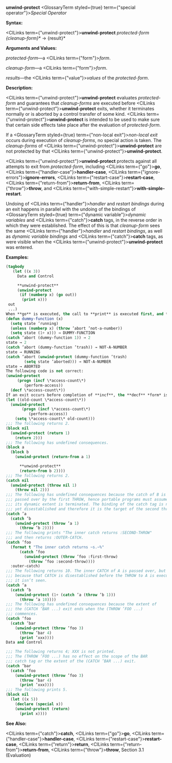 **unwind-protect** <GlossaryTerm styled={true} term={"special operator"}><i>Special Operator</i></GlossaryTerm> 



**Syntax:** 



<ClLinks  term={"unwind-protect"}><b>unwind-protect</b></ClLinks> *protected-form \{cleanup-form\}*\* → \{result\}\* 



**Arguments and Values:** 



*protected-form*—a <ClLinks  term={"form"}><i>form</i></ClLinks>. 



*cleanup-form*—a <ClLinks  term={"form"}><i>form</i></ClLinks>. 



*results*—the <ClLinks  term={"value"}><i>values</i></ClLinks> of the *protected-form*. 



**Description:** 



<ClLinks  term={"unwind-protect"}><b>unwind-protect</b></ClLinks> evaluates *protected-form* and guarantees that *cleanup-forms* are executed before <ClLinks  term={"unwind-protect"}><b>unwind-protect</b></ClLinks> exits, whether it terminates normally or is aborted by a control transfer of some kind. <ClLinks  term={"unwind-protect"}><b>unwind-protect</b></ClLinks> is intended to be used to make sure that certain side effects take place after the evaluation of *protected-form*. 



If a <GlossaryTerm styled={true} term={"non-local exit"}><i>non-local exit</i></GlossaryTerm> occurs during execution of *cleanup-forms*, no special action is taken. The *cleanup-forms* of <ClLinks  term={"unwind-protect"}><b>unwind-protect</b></ClLinks> are not protected by that <ClLinks  term={"unwind-protect"}><b>unwind-protect</b></ClLinks>. 



<ClLinks  term={"unwind-protect"}><b>unwind-protect</b></ClLinks> protects against all attempts to exit from *protected-form*, including <ClLinks  term={"go"}><b>go</b></ClLinks>, <ClLinks  term={"handler-case"}><b>handler-case</b></ClLinks>, <ClLinks  term={"ignore-errors"}><b>ignore-errors</b></ClLinks>, <ClLinks  term={"restart-case"}><b>restart-case</b></ClLinks>, <ClLinks  term={"return-from"}><b>return-from</b></ClLinks>, <ClLinks  term={"throw"}><b>throw</b></ClLinks>, and <ClLinks  term={"with-simple-restart"}><b>with-simple-restart</b></ClLinks>. 



Undoing of <ClLinks  term={"handler"}><i>handler</i></ClLinks> and *restart bindings* during an exit happens in parallel with the undoing of the bindings of <GlossaryTerm styled={true} term={"dynamic variable"}><i>dynamic variables</i></GlossaryTerm> and <ClLinks  term={"catch"}><b>catch</b></ClLinks> tags, in the reverse order in which they were established. The effect of this is that *cleanup-form* sees the same <ClLinks  term={"handler"}><i>handler</i></ClLinks> and *restart bindings*, as well as *dynamic variable bindings* and <ClLinks  term={"catch"}><b>catch</b></ClLinks> tags, as were visible when the <ClLinks  term={"unwind-protect"}><b>unwind-protect</b></ClLinks> was entered. 



**Examples:**
```lisp
(tagbody 
   (let ((x 3)) 
     Data and Control 

     **unwind-protect** 
     (unwind-protect 
	  (if (numberp x) (go out)) 
       (print x))) 
 out 
 ...) 
When **go** is executed, the call to **print** is executed first, and then the transfer of control to the tag out is completed. 
(defun dummy-function (x) 
  (setq state ’running) 
  (unless (numberp x) (throw ’abort ’not-a-number)) 
  (setq state (1+ x))) → DUMMY-FUNCTION 
(catch ’abort (dummy-function 1)) → 2 
state → 2 
(catch ’abort (dummy-function ’trash)) → NOT-A-NUMBER 
state → RUNNING 
(catch ’abort (unwind-protect (dummy-function ’trash) 
		(setq state ’aborted))) → NOT-A-NUMBER 
state → ABORTED 
The following code is not correct: 
(unwind-protect 
     (progn (incf \*access-count\*) 
	    (perform-access)) 
  (decf \*access-count\*)) 
If an exit occurs before completion of **incf**, the **decf** *form* is executed anyway, resulting in an incorrect value for \*access-count\*. The correct way to code this is as follows: 
(let ((old-count \*access-count\*)) 
  (unwind-protect 
       (progn (incf \*access-count\*) 
	      (perform-access)) 
    (setq \*access-count\* old-count))) 
;;; The following returns 2. 
(block nil 
  (unwind-protect (return 1) 
    (return 2))) 
;;; The following has undefined consequences. 
(block a 
  (block b 
    (unwind-protect (return-from a 1) 

      **unwind-protect** 
      (return-from b 2)))) 
;;; The following returns 2. 
(catch nil 
  (unwind-protect (throw nil 1) 
    (throw nil 2))) 
;;; The following has undefined consequences because the catch of B is 
;;; passed over by the first THROW, hence portable programs must assume 
;;; its dynamic extent is terminated. The binding of the catch tag is not 
;;; yet disestablished and therefore it is the target of the second throw. 
(catch ’a 
  (catch ’b 
    (unwind-protect (throw ’a 1) 
      (throw ’b 2)))) 
;;; The following prints "The inner catch returns :SECOND-THROW" 
;;; and then returns :OUTER-CATCH. 
(catch ’foo 
  (format t "The inner catch returns ~s.~%" 
	  (catch ’foo 
	    (unwind-protect (throw ’foo :first-throw) 
	      (throw ’foo :second-throw)))) 
  :outer-catch) 
;;; The following returns 10. The inner CATCH of A is passed over, but 
;;; because that CATCH is disestablished before the THROW to A is executed, 
;;; it isn’t seen. 
(catch ’a 
  (catch ’b 
    (unwind-protect (1+ (catch ’a (throw ’b 1))) 
      (throw ’a 10)))) 
;;; The following has undefined consequences because the extent of 
;;; the (CATCH ’BAR ...) exit ends when the (THROW ’FOO ...) 
;;; commences. 
(catch ’foo 
  (catch ’bar 
    (unwind-protect (throw ’foo 3) 
      (throw ’bar 4) 
      (print ’xxx)))) 
Data and Control 

;;; The following returns 4; XXX is not printed. 
;;; The (THROW ’FOO ...) has no effect on the scope of the BAR 
;;; catch tag or the extent of the (CATCH ’BAR ...) exit. 
(catch ’bar 
  (catch ’foo 
    (unwind-protect (throw ’foo 3) 
      (throw ’bar 4) 
      (print ’xxx)))) 
;;; The following prints 5. 
(block nil 
  (let ((x 5)) 
    (declare (special x)) 
    (unwind-protect (return) 
      (print x)))) 
```
**See Also:** 



<ClLinks  term={"catch"}><b>catch</b></ClLinks>, <ClLinks  term={"go"}><b>go</b></ClLinks>, <ClLinks  term={"handler-case"}><b>handler-case</b></ClLinks>, <ClLinks  term={"restart-case"}><b>restart-case</b></ClLinks>, <ClLinks  term={"return"}><b>return</b></ClLinks>, <ClLinks  term={"return-from"}><b>return-from</b></ClLinks>, <ClLinks  term={"throw"}><b>throw</b></ClLinks>, Section 3.1 (Evaluation) 